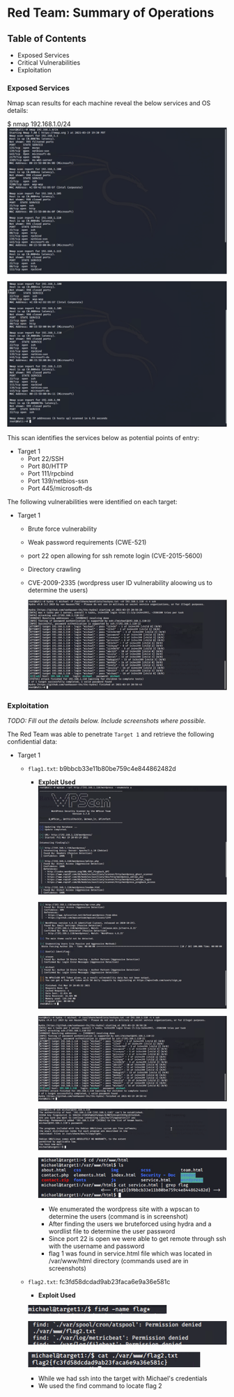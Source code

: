 # Red Team: Summary of Operations

## Table of Contents
- Exposed Services
- Critical Vulnerabilities
- Exploitation

### Exposed Services
Nmap scan results for each machine reveal the below services and OS details:

$ nmap 192.168.1.0/24
![ ](/Images/ScreenShot2021-03-19at10.30.43PM.png)

![ ](/Images/ScreenShot2021-03-19at10.31.23PM.png)

This scan identifies the services below as potential points of entry:
- Target 1
  - Port 22/SSH
  - Port 80/HTTP
  - Port 111/rpcbind
  - Port 139/netbios-ssn
  - Port 445/microsoft-ds


The following vulnerabilities were identified on each target:
- Target 1
  - Brute force vulnerability 
  - Weak password requirements (CWE-521)
  - port 22 open allowing for ssh remote login (CVE-2015-5600)
  - Directory crawling
  - CVE-2009-2335 (wordpress user ID vulnerability aloowing us to determine the users)

    ![ ](/Images/ScreenShot2021-03-19at11.59.16PM.png)

### Exploitation
_TODO: Fill out the details below. Include screenshots where possible._

The Red Team was able to penetrate `Target 1` and retrieve the following confidential data:
- Target 1
  - `flag1.txt`: b9bbcb33e11b80be759c4e844862482d
    - **Exploit Used**
      ![ ](/Images/ScreenShot2021-03-19at11.07.26PM.png)

      ![ ](/Images/ScreenShot2021-03-19at11.10.02PM.png)

      ![ ](/Images/ScreenShot2021-03-19at11.59.16PM.png)

      ![ ](/Images/ScreenShot2021-03-20at12.13.23AM.png)

      ![ ](/Images/ScreenShot2021-03-24at12.57.46PM.png)
      
      - We enumerated the wordpress site with a wpscan to determine the users (command is in screenshot)
      - After finding the users we bruteforced using hydra and a wordlist file to determine the user password
      - Since port 22 is open we were able to get remote through ssh with the username and password 
      - flag 1 was found in service.html file which was located in /var/www/html directory (commands used are in screenshots)

  - `flag2.txt`: fc3fd58dcdad9ab23faca6e9a36e581c
    - **Exploit Used**

    ![ ](/Images/ScreenShot2021-03-20at12.18.21AM.png)

    ![ ](/Images/ScreenShot2021-03-20at12.18.49AM.png)

    ![ ](/Images/ScreenShot2021-03-20at12.19.45AM.png)

      - While we had ssh into the target with Michael's credentials
      - We used the find command to locate flag 2  
      
